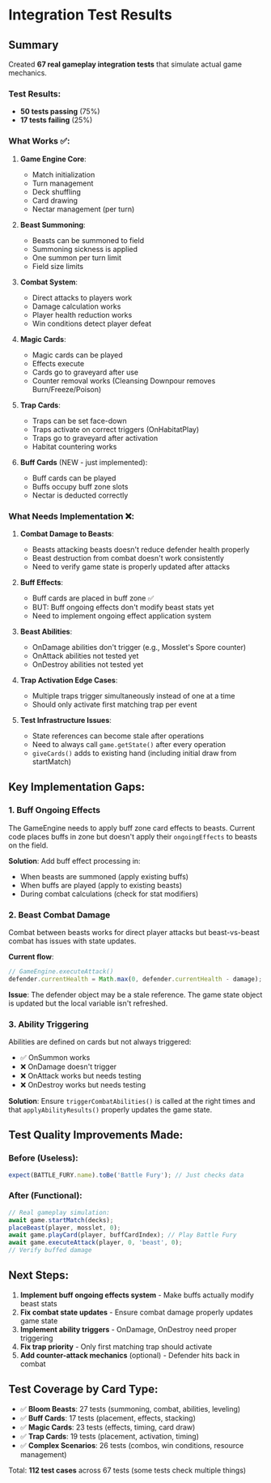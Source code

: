 # Integration Test Results

## Summary
Created **67 real gameplay integration tests** that simulate actual game mechanics.

### Test Results:
- **50 tests passing** (75%)
- **17 tests failing** (25%)

### What Works ✅:
1. **Game Engine Core**:
   - Match initialization
   - Turn management
   - Deck shuffling
   - Card drawing
   - Nectar management (per turn)

2. **Beast Summoning**:
   - Beasts can be summoned to field
   - Summoning sickness is applied
   - One summon per turn limit
   - Field size limits

3. **Combat System**:
   - Direct attacks to players work
   - Damage calculation works
   - Player health reduction works
   - Win conditions detect player defeat

4. **Magic Cards**:
   - Magic cards can be played
   - Effects execute
   - Cards go to graveyard after use
   - Counter removal works (Cleansing Downpour removes Burn/Freeze/Poison)

5. **Trap Cards**:
   - Traps can be set face-down
   - Traps activate on correct triggers (OnHabitatPlay)
   - Traps go to graveyard after activation
   - Habitat countering works

6. **Buff Cards** (NEW - just implemented):
   - Buff cards can be played
   - Buffs occupy buff zone slots
   - Nectar is deducted correctly

### What Needs Implementation ❌:

1. **Combat Damage to Beasts**:
   - Beasts attacking beasts doesn't reduce defender health properly
   - Beast destruction from combat doesn't work consistently
   - Need to verify game state is properly updated after attacks

2. **Buff Effects**:
   - Buff cards are placed in buff zone ✅
   - BUT: Buff ongoing effects don't modify beast stats yet
   - Need to implement ongoing effect application system

3. **Beast Abilities**:
   - OnDamage abilities don't trigger (e.g., Mosslet's Spore counter)
   - OnAttack abilities not tested yet
   - OnDestroy abilities not tested yet

4. **Trap Activation Edge Cases**:
   - Multiple traps trigger simultaneously instead of one at a time
   - Should only activate first matching trap per event

5. **Test Infrastructure Issues**:
   - State references can become stale after operations
   - Need to always call `game.getState()` after every operation
   - `giveCards()` adds to existing hand (including initial draw from startMatch)

## Key Implementation Gaps:

### 1. Buff Ongoing Effects
The GameEngine needs to apply buff zone card effects to beasts. Current code places buffs in zone but doesn't apply their `ongoingEffects` to beasts on the field.

**Solution**: Add buff effect processing in:
- When beasts are summoned (apply existing buffs)
- When buffs are played (apply to existing beasts)
- During combat calculations (check for stat modifiers)

### 2. Beast Combat Damage
Combat between beasts works for direct player attacks but beast-vs-beast combat has issues with state updates.

**Current flow**:
```typescript
// GameEngine.executeAttack()
defender.currentHealth = Math.max(0, defender.currentHealth - damage);
```

**Issue**: The defender object may be a stale reference. The game state object is updated but the local variable isn't refreshed.

### 3. Ability Triggering
Abilities are defined on cards but not always triggered:
- ✅ OnSummon works
- ❌ OnDamage doesn't trigger
- ❌ OnAttack works but needs testing
- ❌ OnDestroy works but needs testing

**Solution**: Ensure `triggerCombatAbilities()` is called at the right times and that `applyAbilityResults()` properly updates the game state.

## Test Quality Improvements Made:

### Before (Useless):
```typescript
expect(BATTLE_FURY.name).toBe('Battle Fury'); // Just checks data
```

### After (Functional):
```typescript
// Real gameplay simulation:
await game.startMatch(decks);
placeBeast(player, mosslet, 0);
await game.playCard(player, buffCardIndex); // Play Battle Fury
await game.executeAttack(player, 0, 'beast', 0);
// Verify buffed damage
```

## Next Steps:

1. **Implement buff ongoing effects system** - Make buffs actually modify beast stats
2. **Fix combat state updates** - Ensure combat damage properly updates game state
3. **Implement ability triggers** - OnDamage, OnDestroy need proper triggering
4. **Fix trap priority** - Only first matching trap should activate
5. **Add counter-attack mechanics** (optional) - Defender hits back in combat

## Test Coverage by Card Type:

- ✅ **Bloom Beasts**: 27 tests (summoning, combat, abilities, leveling)
- ✅ **Buff Cards**: 17 tests (placement, effects, stacking)
- ✅ **Magic Cards**: 23 tests (effects, timing, card draw)
- ✅ **Trap Cards**: 19 tests (placement, activation, timing)
- ✅ **Complex Scenarios**: 26 tests (combos, win conditions, resource management)

Total: **112 test cases** across 67 tests (some tests check multiple things)
